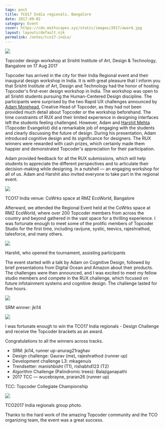 ```yaml
---
tags: post
title: TCO17 India regionals, Bangalore
date: 2017-09-02
category: Event
cover: https://cdn.mathscapes.xyz/static/images/2017/award.jpg
layout: layouts/default.njk
permalink: /notes/tco17-india/
---
```


<img src="https://cdn.mathscapes.xyz/static/images/2017/workshop.jpg" />
<p class="caption">Topcoder design workshop at Srishti Institute of Art, Design & Technology, Bangalore on 17 Aug 2017</p>

Topcoder has arrived in the city for their India Regional event and their inaugural design workshop in India. It is with great pleasure that I inform you that Srishti Institute of Art, Design and Technology had the honor of hosting Topcoder's first-ever design workshop in India. The workshop was open to all Srishti students pursuing the Human-Centered Design discipline. The participants were surprised by the two Rapid UX challenges announced by [Adam Morehead](https://www.linkedin.com/in/adroc/), Creative Head of Topcoder, as they had not been provided much detail about Topcoder or the workshop beforehand. The time constraints of RUX and their limited experience in designing interfaces left the students feeling challenged. However, Adam and [Harshit Mehta](https://www.linkedin.com/in/harshitmehta15) (Topcoder Evangelist) did a remarkable job of engaging with the students and clearly discussing the future of design. During his presentation, Adam introduced cognitive design and its significance for designers. The RUX winners were rewarded with cash prizes, which certainly made them happier and demonstrated Topcoder's appreciation for their participation.

Adam provided feedback for all the RUX submissions, which will help students to appreciate the different perspectives and to articulate their decision-making while designing. In a nutshell — an engaging workshop for all of us. Adam and Harshit also invited everyone to take part in the regional event.

<img src="https://cdn.mathscapes.xyz/static/images/2017/image7.jpg" />
<p class="caption">TCO17 India venue: CoWrks space at RMZ EcoWorld, Bangalore</p>

Afterward, we attended the Regional Event held at the CoWrks space at RMZ EcoWorld, where over 200 Topcoder members from across the country and beyond gathered in the vast space for a thrilling experience. I was fortunate enough to meet some of the prolific members of Topcoder Studio for the first time, including ravijune, systic, teevics, rajeshrathod, talesforce, and many others.

<img src="https://cdn.mathscapes.xyz/static/images/2017/image3.jpg" />
<p class="caption">Harshit, who opened the tournament, assisting participants</p>

The event started with a talk by Adam on Cognitive Design, followed by brief presentations from Digital Ocean and Amazon about their products. The challenges were then announced, and I was excited to meet my fellow studio members and compete in the RUX challenge, which focused on future infotainment systems and cognitive design. The challenge lasted for five hours.

<img src="https://cdn.mathscapes.xyz/static/images/2017/image12.jpg" />
<p class="caption">SRM winner: jki14</p>

<img src="https://cdn.mathscapes.xyz/static/images/2017/award.jpg" />
<p class="caption">I was fortunate enough to win the TCO17 India regionals - Design Challenge and receive the Topcoder brackets as an award.</p>

Congratulations to all the winners across tracks.
- SRM: jki14, runner up-anurag21raghav
- Design challenge: Gaurav (me), rajeshrathod (runner up)
- Development challenge L3: mkagenuis
- Trendsetter: manishbisht (T1), rishabhd123 (T2)
- Algorithm Challenge (Palindromic trees): Balajiganapathi
- 2017 TCC — wucebrayne, praran26 (runner up)

TCC: Topcoder Collegiate Championship

<img src="https://cdn.mathscapes.xyz/static/images/2017/group.jpg" />
<p class="caption">TCO2017 India regionals group photo.</p>

Thanks to the hard work of the amazing Topcoder community and the TCO organizing team, the event was a great success.